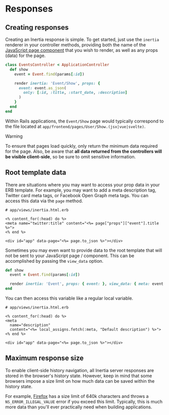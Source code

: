 # Responses

## Creating responses

Creating an Inertia response is simple. To get started, just use the `inertia` renderer in your controller methods, providing both the name of the [JavaScript page component](/guide/pages.md) that you wish to render, as well as any props (data) for the page.

```ruby
class EventsController < ApplicationController
  def show
    event = Event.find(params[:id])

    render inertia: 'Event/Show', props: {
      event: event.as_json(
        only: [:id, :title, :start_date, :description]
      )
    }
  end
end
```

Within Rails applications, the `Event/Show` page would typically correspond to the file located at `app/frontend/pages/User/Show.(jsx|vue|svelte)`.

> [!WARNING]
> To ensure that pages load quickly, only return the minimum data required for the page. Also, be aware that **all data returned from the controllers will be visible client-side**, so be sure to omit sensitive information.

## Root template data

There are situations where you may want to access your prop data in your ERB template. For example, you may want to add a meta description tag, Twitter card meta tags, or Facebook Open Graph meta tags. You can access this data via the `page` method.

```erb
# app/views/inertia.html.erb

<% content_for(:head) do %>
<meta name="twitter:title" content="<%= page["props"]["event"].title %>">
<% end %>

<div id="app" data-page="<%= page.to_json %>"></div>
```

Sometimes you may even want to provide data to the root template that will not be sent to your JavaScript page / component. This can be accomplished by passing the `view_data` option.

```ruby
def show
  event = Event.find(params[:id])

  render inertia: 'Event', props: { event: }, view_data: { meta: event.meta }
end
```

You can then access this variable like a regular local variable.

```erb
# app/views/inertia.html.erb

<% content_for(:head) do %>
<meta
  name="description"
  content="<%= local_assigns.fetch(:meta, "Default description") %>">
<% end %>

<div id="app" data-page="<%= page.to_json %>"></div>
```

## Maximum response size

To enable client-side history navigation, all Inertia server responses are stored in the browser's history state. However, keep in mind that some browsers impose a size limit on how much data can be saved within the history state.

For example, [Firefox](https://developer.mozilla.org/en-US/docs/Web/API/History/pushState) has a size limit of 640k characters and throws a `NS_ERROR_ILLEGAL_VALUE` error if you exceed this limit. Typically, this is much more data than you'll ever practically need when building applications.
